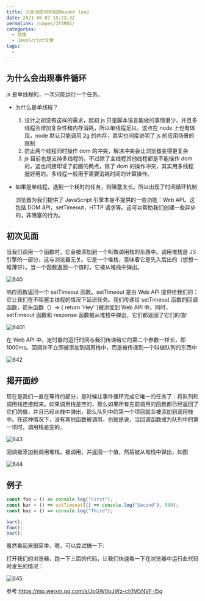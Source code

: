 ```yaml
---
title: 几张动图带你回顾event loop
date: 2021-06-07 15:22:32
permalink: /pages/2f4905/
categories:
  - 前端
  - JavaScript文章
tags:
  -
---
```


## 为什么会出现事件循环

js 是单线程的，一次只能运行一个任务。

- 为什么是单线程？

  1. 设计之初没有这样的需求，起初 js 只是脚本语言能做的事情很少，并且多线程会增加复杂性和内存消耗，所以单线程足以。这点在 node 上也有体现，node 默认只能调用 2g 的内存，其实也间接说明了 js 的应用场景的限制
  2. 防止两个线程同时操作 dom 的冲突，解决冲突会让浏览器变得更复杂
  3. js 目前也是支持多线程的，不过除了主线程其他线程都是不能操作 dom 的，这也间接印证了前面的两点，除了 dom 的操作冲突，其实用多线程挺好用的。多线程一般用于需要消耗时间的计算操作。

- 如果是单线程，遇到一个耗时的任务，则阻塞太长。所以出现了时间循环机制

  浏览器为我们提供了 JavaScript 引擎本身不提供的一些功能：Web API。这包括 DOM API，setTimeout，HTTP 请求等。这可以帮助我们创建一些异步的，非阻塞的行为。

  <!-- more -->

## 初次见面

当我们调用一个函数时，它会被添加到一个叫做调用栈的东西中。调用堆栈是 JS 引擎的一部分，这与浏览器无关。它是一个堆栈，意味着它是先入后出的（想想一堆薄饼）。当一个函数返回一个值时，它被从堆栈中弹出。

![640](https://cdn.jsdelivr.net/gh/wu529778790/image/blog/640.gif)

响应函数返回一个 setTimeout 函数。setTimeout 是由 Web API 提供给我们的：它让我们在不阻塞主线程的情况下延迟任务。我们传递给 setTimeout 函数的回调函数，箭头函数（）=> { return 'Hey' }被添加到 Web API 中。同时，setTimeout 函数和 response 函数被从堆栈中弹出，它们都返回了它们的值!

![6401](https://cdn.jsdelivr.net/gh/wu529778790/image/blog/6401.gif)

在 Web API 中，定时器的运行时间与我们传递给它的第二个参数一样长，即 1000ms。回调并不立即被添加到调用栈中，而是被传递到一个叫做队列的东西中

![642](https://cdn.jsdelivr.net/gh/wu529778790/image/blog/642.gif)

## 揭开面纱

现在是我们一直在等待的部分，是时候让事件循环完成它唯一的任务了：将队列和调用栈连接起来。如果调用栈是空的，那么如果所有先前调用的函数都已经返回了它们的值，并且已经从栈中弹出，那么队列中的第一个项目就会被添加到调用栈中。在这种情况下，没有其他函数被调用，也就是说，当回调函数成为队列中的第一项时，调用栈是空的。

![643](https://cdn.jsdelivr.net/gh/wu529778790/image/blog/643.gif)

回调被添加到调用堆栈，被调用，并返回一个值，然后被从堆栈中弹出，如图

![644](https://cdn.jsdelivr.net/gh/wu529778790/image/blog/644.gif)

## 例子

```js
const foo = () => console.log("First");
const bar = () => setTimeout(() => console.log("Second"), 500);
const baz = () => console.log("Third");

bar();
foo();
baz();
```

虽然看起来很简单，嗯，可以尝试搞一下:

打开我们的浏览器，跑一下上面的代码，让我们快速看一下在浏览器中运行此代码时发生的情况：

![645](https://cdn.jsdelivr.net/gh/wu529778790/image/blog/645.gif)

参考:<https://mp.weixin.qq.com/s/JpGW0pJWz-ch1M5NVF-I5g>
